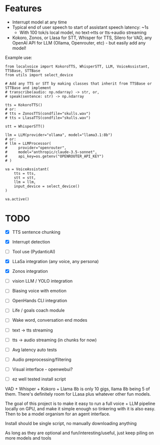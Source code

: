 # Features
- Interrupt model at any time
- Typical end of user speech to start of assistant speech latency: ~1s
    - With 100 tok/s local model, no text->tts or tts->audio streaming
- Kokoro, Zonos, or Llasa for STT, Whisper for TTS, Silero for VAD, any OpenAI API for LLM (Ollama, Openrouter, etc) - but easily add any model!

Example use:
```
from localvoice import KokoroTTS, WhisperSTT, LLM, VoiceAssistant, TTSBase, STTBase
from utils import select_device

# Add any TTS or STT by making classes that inherit from TTSBase or STTBase and implement 
# transcribe(audio: np.ndarray) -> str, or,
# speak(sentence: str) -> np.ndarray

tts = KokoroTTS()
# or:
# tts = ZonosTTS(condfile="skulls.wav")
# tts = LlasaTTS(condfile="skulls.wav")

stt = WhisperSTT()

llm = LLM(provider="ollama", model="llama3.1:8b")
# or:
# llm = LLMProcessor(
#     provider="openrouter",
#     model="anthropic/claude-3.5-sonnet",
#     api_key=os.getenv("OPENROUTER_API_KEY")
# )

va = VoiceAssistant(
    tts = tts,
    stt = stt,
    llm = llm,
    input_device = select_device()
)

va.active()
```


# TODO
- [x] TTS sentence chunking
- [x] Interrupt detection
- [ ] Tool use (PydanticAI)
- [x] LLaSa integration (any voice, any persona)
- [x] Zonos integration
- [ ] vision LLM / YOLO integration
- [ ] Biasing voice with emotion
- [ ] OpenHands CLI integration
- [ ] Life / goals coach module

- [ ] Wake word, conversation end modes
- [ ] text -> tts streaming
- [ ] tts -> audio streaming (in chunks for now)
- [ ] Avg latency auto tests
- [ ] Audio preprocessing/filtering
- [ ] Visual interface - openwebui?
- [ ] ez well tested install script

VAD + Whisper + Kokoro + Llama 8b is only 10 gigs, llama 8b being 5 of them. There's definitely room for LLasa plus whatever other fun models.

The goal of this project is to make it easy to run a full voice + LLM pipeline locally on GPU, and make it simple enough so tinkering with it is also easy. Then to be a model organism for an agent interface. 

Install should be single script, no manually downloading anything

As long as they are optional and fun/interesting/useful, just keep piling on more models and tools